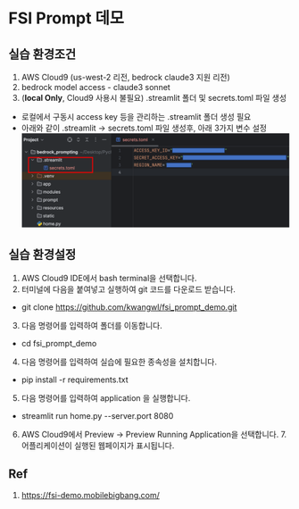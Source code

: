 # FSI Prompt 데모

## 실습 환경조건
1. AWS Cloud9 (us-west-2 리전, bedrock claude3 지원 리전)
2. bedrock model access - claude3 sonnet
3. (**local Only**, Cloud9 사용시 불필요) .streamlit 폴더 및 secrets.toml 파일 생성
- 로컬에서 구동시 access key 등을 관리하는 .streamlit 폴더 생성 필요
- 아래와 같이 .streamlit -> secrets.toml 파일 생성후, 아래 3가지 변수 설정
![Picture1](/static/secrets.png)

## 실습 환경설정
1. AWS Cloud9 IDE에서 bash terminal을 선택합니다.
2. 터미널에 다음을 붙여넣고 실행하여 git 코드를 다운로드 받습니다.
- git clone https://github.com/kwangwl/fsi_prompt_demo.git
3. 다음 명령어를 입력하여 폴더를 이동합니다.
- cd fsi_prompt_demo
4. 다음 명령어를 입력하여 실습에 필요한 종속성을 설치합니다.
- pip install -r requirements.txt
5. 다음 명령어를 입력하여 application 을 실행합니다.
- streamlit run home.py --server.port 8080
6. AWS Cloud9에서 Preview -> Preview Running Application을 선택합니다.
7.어플리케이션이 실행된 웹페이지가 표시됩니다.

## Ref
1. https://fsi-demo.mobilebigbang.com/
